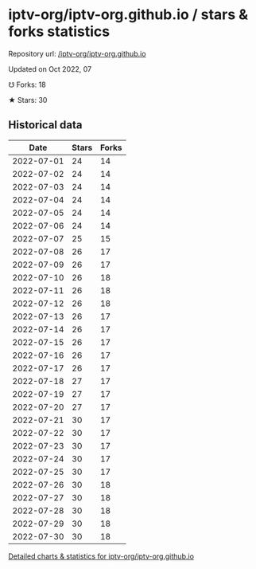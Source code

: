 # iptv-org/iptv-org.github.io / stars & forks statistics

Repository url: [/iptv-org/iptv-org.github.io](https://github.com/iptv-org/iptv-org.github.io)

Updated on Oct 2022, 07

☋ Forks: 18

★ Stars: 30

## Historical data
| Date | Stars | Forks |
|------|-------|-------|
| 2022-07-01 | 24 | 14 | 
| 2022-07-02 | 24 | 14 | 
| 2022-07-03 | 24 | 14 | 
| 2022-07-04 | 24 | 14 | 
| 2022-07-05 | 24 | 14 | 
| 2022-07-06 | 24 | 14 | 
| 2022-07-07 | 25 | 15 | 
| 2022-07-08 | 26 | 17 | 
| 2022-07-09 | 26 | 17 | 
| 2022-07-10 | 26 | 18 | 
| 2022-07-11 | 26 | 18 | 
| 2022-07-12 | 26 | 18 | 
| 2022-07-13 | 26 | 17 | 
| 2022-07-14 | 26 | 17 | 
| 2022-07-15 | 26 | 17 | 
| 2022-07-16 | 26 | 17 | 
| 2022-07-17 | 26 | 17 | 
| 2022-07-18 | 27 | 17 | 
| 2022-07-19 | 27 | 17 | 
| 2022-07-20 | 27 | 17 | 
| 2022-07-21 | 30 | 17 | 
| 2022-07-22 | 30 | 17 | 
| 2022-07-23 | 30 | 17 | 
| 2022-07-24 | 30 | 17 | 
| 2022-07-25 | 30 | 17 | 
| 2022-07-26 | 30 | 18 | 
| 2022-07-27 | 30 | 18 | 
| 2022-07-28 | 30 | 18 | 
| 2022-07-29 | 30 | 18 | 
| 2022-07-30 | 30 | 18 | 


[Detailed charts & statistics for iptv-org/iptv-org.github.io](https://reviewgithub.com/rep/iptv-org/iptv-org.github.io)
